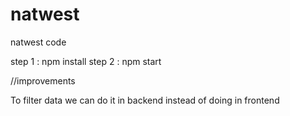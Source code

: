 # natwest
natwest code


step 1 : npm install
step 2 : npm start


//improvements

To filter data we can do it in backend instead of doing in frontend 
